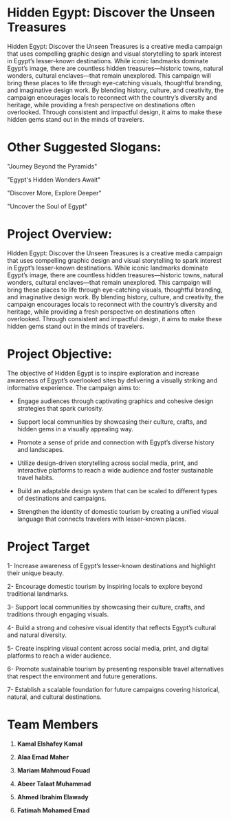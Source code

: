 #  Hidden Egypt: Discover the Unseen Treasures
Hidden Egypt: Discover the Unseen Treasures is a creative media campaign that uses compelling graphic design and visual storytelling to spark interest in Egypt’s lesser-known destinations. While iconic landmarks dominate Egypt’s image, there are countless hidden treasures—historic towns, natural wonders, cultural enclaves—that remain unexplored. This campaign will bring these places to life through eye-catching visuals, thoughtful branding, and imaginative design work. By blending history, culture, and creativity, the campaign encourages locals to reconnect with the country’s diversity and heritage, while providing a fresh perspective on destinations often overlooked. Through consistent and impactful design, it aims to make these hidden gems stand out in the minds of travelers.


# Other Suggested Slogans: 

"Journey Beyond the Pyramids"

"Egypt's Hidden Wonders Await"

"Discover More, Explore Deeper"

"Uncover the Soul of Egypt"


# Project Overview:
Hidden Egypt: Discover the Unseen Treasures is a creative media campaign that uses compelling graphic design and visual storytelling to spark interest in Egypt’s lesser-known destinations. While iconic landmarks dominate Egypt’s image, there are countless hidden treasures—historic towns, natural wonders, cultural enclaves—that remain unexplored. This campaign will bring these places to life through eye-catching visuals, thoughtful branding, and imaginative design work. By blending history, culture, and creativity, the campaign encourages locals to reconnect with the country’s diversity and heritage, while providing a fresh perspective on destinations often overlooked. Through consistent and impactful design, it aims to make these hidden gems stand out in the minds of travelers.


# Project Objective: 
The objective of Hidden Egypt is to inspire exploration and increase awareness of Egypt’s overlooked sites by delivering a visually striking and informative experience. The campaign aims to:

- Engage audiences through captivating graphics and cohesive design strategies that spark curiosity.

- Support local communities by showcasing their culture, crafts, and hidden gems in a visually appealing way.

- Promote a sense of pride and connection with Egypt’s diverse history and landscapes.

- Utilize design-driven storytelling across social media, print, and interactive platforms to reach a wide audience and foster sustainable travel habits.

- Build an adaptable design system that can be scaled to different types of destinations and campaigns.

- Strengthen the identity of domestic tourism by creating a unified visual language that connects travelers with lesser-known places.


# Project Target
1- Increase awareness of Egypt’s lesser-known destinations and highlight their unique beauty.

2- Encourage domestic tourism by inspiring locals to explore beyond traditional landmarks.

3- Support local communities by showcasing their culture, crafts, and traditions through engaging visuals.

4- Build a strong and cohesive visual identity that reflects Egypt’s cultural and natural diversity.

5- Create inspiring visual content across social media, print, and digital platforms to reach a wider audience.

6- Promote sustainable tourism by presenting responsible travel alternatives that respect the environment and future generations.

7- Establish a scalable foundation for future campaigns covering historical, natural, and cultural destinations.


# Team Members

1. **Kamal Elshafey Kamal**
  
2. **Alaa Emad Maher**
   
3. **Mariam Mahmoud Fouad**
   
4. **Abeer Talaat Muhammad**
    
5. **Ahmed Ibrahim Elawady**
    
6. **Fatimah Mohamed Emad**  
